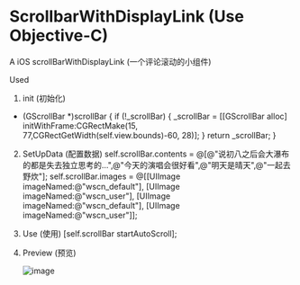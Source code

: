 # ScrollbarWithDisplayLink (Use Objective-C)
A iOS scrollBarWithDisplayLink 
(一个评论滚动的小组件)

Used

   1. init (初始化)
   - (GScrollBar *)scrollBar {
   if (!_scrollBar) {
   _scrollBar = [[GScrollBar alloc] initWithFrame:CGRectMake(15, 77,CGRectGetWidth(self.view.bounds)-60, 28)];
   }
   return _scrollBar;
   }
  
  2. SetUpData  (配置数据)
 self.scrollBar.contents = @[@"说初八之后会大瀑布的都是失去独立思考的…",@"今天的演唱会很好看",@"明天是晴天",@"一起去野炊"];
 self.scrollBar.images   = @[[UIImage imageNamed:@"wscn_default"],
 [UIImage imageNamed:@"wscn_user"],
 [UIImage imageNamed:@"wscn_default"],
 [UIImage imageNamed:@"wscn_user"]];
 
   3. Use (使用)
      [self.scrollBar startAutoScroll];

  4. Preview (预览)
  
       ![image](https://github.com/Winerywine/ScrollbarWithDisplayLink/blob/master/ScrollBar_record.gif)
